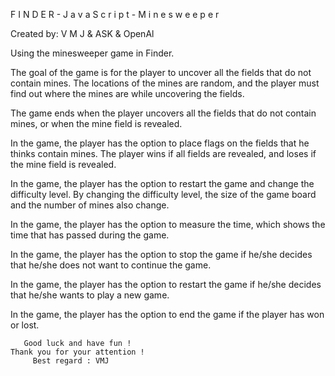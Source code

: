 F I N D E R - J a v a S c r i p t - M i n e s w e e p e r

Created by: V M J & ASK & OpenAl

Using the minesweeper game in Finder.

The goal of the game is for the player to uncover all the fields that do not contain
mines. The locations of the mines are random, and the player must find out where the mines are while uncovering the fields.

The game ends when the player uncovers all the fields that do not contain
mines, or when the mine field is revealed.

In the game, the player has the option to place flags on the fields that he thinks contain
mines. The player wins if
all fields are revealed, and loses if the mine field is revealed.

In the game, the player has the option to restart the game and change the difficulty
level. By changing the difficulty level, the size of the game board
and the number of mines also change.

In the game, the player has the option to measure the time, which shows the time that has passed during the game.

In the game, the player has the option to stop the game if he/she decides
that he/she does not want to continue the game.

In the game, the player has the option to restart the game if he/she decides
that he/she wants to play a new game.

In the game, the player has the option to end the game if the player
has won or lost.

       Good luck and have fun !
    Thank you for your attention !
         Best regard : VMJ

                                                     
